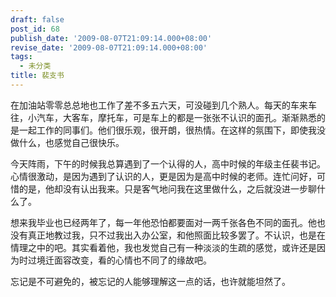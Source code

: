 ```yaml
---
draft: false
post_id: 68
publish_date: '2009-08-07T21:09:14.000+08:00'
revise_date: '2009-08-07T21:09:14.000+08:00'
tags:
  - 未分类
title: 裴支书
---
```


在加油站零零总总地也工作了差不多五六天，可没碰到几个熟人。每天的车来车往，小汽车，大客车，摩托车，可是车上的都是一张张不认识的面孔。渐渐熟悉的是一起工作的同事们。他们很乐观，很开朗，很热情。在这样的氛围下，即使我没做什么，也感觉自己很快乐。

今天阵雨，下午的时候我总算遇到了一个认得的人，高中时候的年级主任裴书记。心情很激动，是因为遇到了认识的人，更是因为是高中时候的老师。连忙问好，可惜的是，他却没有认出我来。只是客气地问我在这里做什么，之后就没进一步聊什么了。

想来我毕业也已经两年了，每一年他恐怕都要面对一两千张各色不同的面孔。他也没有真正地教过我，只不过我出入办公室，和他照面比较多罢了。不认识，也是在情理之中的吧。其实看着他，我也发觉自己有一种淡淡的生疏的感觉，或许还是因为时过境迁面容改变，看的心情也不同了的缘故吧。

忘记是不可避免的，被忘记的人能够理解这一点的话，也许就能坦然了。
